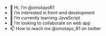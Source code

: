 - 👋 Hi, I’m @omotayoR1
- 👀 I’m interested in front-end development 
- 🌱 I’m currently learning JavaScript
- 💞️ I’m looking to collaborate on web app
- 📫 How to reach me @omotayo_R1 on twitter 

<!---
omotayoR1/omotayoR1 is a ✨ special ✨ repository because its `README.md` (this file) appears on your GitHub profile.
You can click the Preview link to take a look at your changes.
--->
